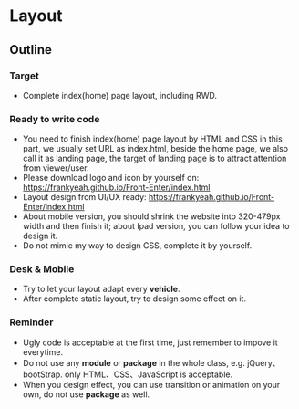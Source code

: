 <h1>
Layout 
</h1>

<h2>
Outline
</h2>

### Target

<p>

- Complete index(home) page layout, including RWD.

</p>

### Ready to write code

<p>

- You need to finish index(home) page layout by HTML and CSS in this part, we
  usually set URL as index.html, beside the home page, we also call it as
  landing page, the target of landing page is to attract attention from
  viewer/user.
- Please download logo and icon by yourself on:
  https://frankyeah.github.io/Front-Enter/index.html
- Layout design from UI/UX ready:
  https://frankyeah.github.io/Front-Enter/index.html
- About mobile version, you should shrink the website into 320-479px width and
  then finish it; about Ipad version, you can follow your idea to design it.
- Do not mimic my way to design CSS, complete it by yourself.

</p>

### Desk & Mobile

<p>

- Try to let your layout adapt every **vehicle**.
- After complete static layout, try to design some effect on it.

</p>

### Reminder

<p>

- Ugly code is acceptable at the first time, just remember to impove it
  everytime.
- Do not use any **module** or **package** in the whole class, e.g.
  jQuery、bootStrap. only HTML、CSS、JavaScript is acceptable.
- When you design effect, you can use transition or animation on your own, do
  not use **package** as well.

</p>
